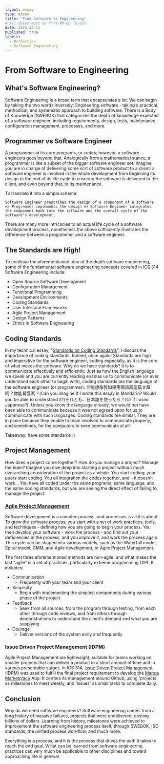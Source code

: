 ```yaml
---
layout: essay
type: essay
title: "From Software to Engineering"
# All dates must be YYYY-MM-DD format!
date: 2023-12-13
published: true
labels:
  - Reflection
  - Software Engineering
---
```


# From Software to Engineering

## What's Software Engineering?

Software Engineering is a broad term that encapsulates a lot. We can begin by taking the two words inversely: Engineering software - taking a practical, methodical, and systematic approach to building software. There is a Body of Knowledge
(SWEBOK) that categorizes the depth of knowledge expected of a software engineer, including requirements, design, tests, maintenance, configuration management, processes, and more.

## Programmer vs Software Engineer

A programmer at its core programs, or codes; however, a software engineers goes beyond that. Analogically from a mathematical stance, a programmer is like a subset of the bigger software engineer set. Imagine you are in charge of delivering some
sort of software product to a client: a software engineer is involved in the whole development from beginning its design to the end of its life cycle to ensuring the software is delivered to the client, and even beyond that, to its maintenance.

To translate it into a simple schema:

```
Software Engineer prescribes the design of a component of a software => Programmer implements the design => Software Engineer integrates the component back into the software and the overall cycle of the software's development.
```

There are many more intricacies to an actual life cycle of a software development process, nonetheless the above sufficiently illustrates the difference between a programmer and a software engineer.

## The Standards are High!

To continue the aforementioned idea of the depth software engineering, some of the fundamental software engineering concepts covered in ICS 314 Software Engineering include:

* Open Source Software Development
* Configuration Management
* Functional Programming
* Development Environments
* Coding Standards
* User Interface Frameworks
* Agile Project Management
* Design Patterns
* Ethics in Software Engineering

## Coding Standards

In my technical essay, "[Standards on Coding Standards](standards-on-coding-standards.md)", I discuss the importance of coding standards. Indeed, once again! Standards are high and imperative for the software engineer, coding especially, as it is
the core of what makes the software. Why do we have standards? It is to communicate effectively and efficiently. Just as how the English language we speak and you are currently reading enables us to communicate (or ever understand each other to
begin with), coding standards are the language of the software engineer (or programmer). 你能想像我如果用國語寫這篇文章嗎？你能看懂嗎？(Can you imagine if I wrote this essay in Mandarin? Would you be able to understand it?)それとも、日本語を使ったら？(Or
if I used Japanese?).
Unless you know the language already, we would not have been able to communicate because it was not agreed upon for us to communicate with such languages. Coding standards are similar. They are in place because they enable to team involved to
communicate properly, and sometimes, for the computers to even communicate at all!

Takeaway: have some standards :)

## Project Management

How does a project come together? How do you manage a project? Manage the team? Imagine you dive deep into starting a project without much overarching consideration of the project as a whole. You start coding; your peers start coding. You all
integration the codes together, and – it doesn't work... You have all coded under the same programs, same language, and the same coding standards, but you are seeing the direct effect of failing to manage the project.

### [Agile Project Management](https://courses.ics.hawaii.edu/ics314f23/morea/project-management/reading-screencast-process-models.html)

Software development is a complex process, and processes is all it is about. To grow the software process, you start with a set of work practices, tools, and techniques - defining how you are going to begin your process. You then develop your
software - work the process - and find out your deficiencies in the process, and you improve it, and work the process again. This cycle can be shaped into various models, such as the Waterfall model, Spiral model, CMM, and Agile development, or
Agile Project Management.

The first three aforementioned methods are non-agile, and what makes the last "agile" is a set of practices, particularly extreme programming (XP). It includes:

* Communication
    * Frequently with your team and your client
* Simplicity
    * Begin with implementing the simplest components during various phase of the project
* Feedback
    * Seek from all sources, from the program through testing, from each other through code reviews, and from others through demonstrations to understand the client's demand and what you are supplying.
* Courage
    * Deliver versions of the system early and frequently

### Issue Driven Project Management (IDPM)

Agile Project Management are lightweight, suitable for teams working on smaller projects that can deliver a product in a short amount of time and in various presentable stages. In ICS
314, [Issue Driven Project Management](https://courses.ics.hawaii.edu/ics314f23/morea/project-management/reading-guidelines-idpm.html) (IDPM) was used to
fulfill the final project requirement to develop the [Manoa Marketplace](https://github.com/manoa-market-place) App. It centers its management around Github, using 'projects' as milestones to meet weekly, and 'issues' as small tasks to complete
daily.

## Conclusion

Why do we need software engineers? Software engineering comes from a long history of massive failures, projects that were undelivered, costing billions of dollars. Learning from history, milestones were achieved to improvement the software
engineering process itself, through SWEBOK, ISO standards, the unified process workflow, and much more.

Everything is a process, and it is the process that drives the path it takes to reach the end goal. WHat can be learned from software engineering practices can very much be applicable to other disciplines and toward approaching life in general. 





